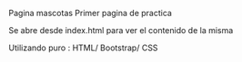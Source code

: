 Pagina mascotas 
Primer pagina de practica

Se abre desde index.html para ver el contenido de la misma

Utilizando puro : 
HTML/
Bootstrap/
CSS
